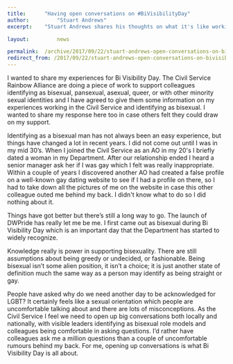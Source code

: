 ```yaml
---
title: 		"Having open conversations on #BiVisibilityDay"
author: 		"Stuart Andrews"
excerpt: 	"Stuart Andrews shares his thoughts on what it's like working in the Civil Service and being bisexual for #BiVisibilityDay."

layout: 		news

permalink: 	/archive/2017/09/22/stuart-andrews-open-conversations-on-bivisibilityday/
redirect_from: /2017/09/22/stuart-andrews-open-conversations-on-bivisibilityday/
---
```


I wanted to share my experiences for Bi Visibility Day. The Civil Service Rainbow Alliance are doing a piece of work to support colleagues identifying as bisexual, pansexual, asexual, queer, or with other minority sexual identities and I have agreed to give them some information on my experiences working in the Civil Service and identifying as bisexual. I wanted to share my response here too in case others felt they could draw on my support.

Identifying as a bisexual man has not always been an easy experience, but things have changed a lot in recent years. I did not come out until I was in my mid 30’s. When I joined the Civil Service as an AO in my 20's I briefly dated a woman in my Department. After our relationship ended I heard a senior manager ask her if I was gay which I felt was really inappropriate. Within a couple of years I discovered another AO had created a false profile on a well-known gay dating website to see if I had a profile on there, so I had to take down all the pictures of me on the website in case this other colleague outed me behind my back. I didn't know what to do so I did nothing about it.

Things have got better but there’s still a long way to go. The launch of DWPride has really let me be me. I first came out as bisexual during Bi Visibility Day which is an important day that the Department has started to widely recognize. 

Knowledge really is power in supporting bisexuality. There are still assumptions about being greedy or undecided, or fashionable. Being bisexual isn’t some alien position, it isn’t a choice; it is just another state of definition much the same way as a person may identify as being straight or gay. 

People have asked why do we need another day to be acknowledged for LGBT? It certainly feels like a sexual orientation which people are uncomfortable talking about and there are lots of misconceptions. As the Civil Service I feel we need to open up big conversations both locally and nationally, with visible leaders identifying as bisexual role models and colleagues being comfortable in asking questions. I’d rather have colleagues ask me a million questions than a couple of uncomfortable rumours behind my back. For me, opening up conversations is what Bi Visibility Day is all about.
